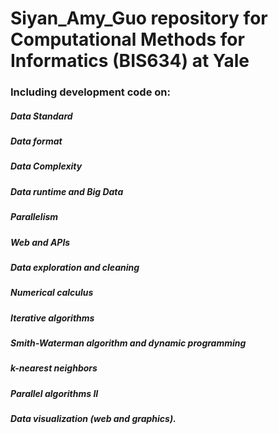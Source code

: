 # Siyan_Amy_Guo repository for Computational Methods for Informatics (BIS634) at Yale
### Including development code on:
##### Data Standard
##### Data format
##### Data Complexity
##### Data runtime and Big Data
##### Parallelism
##### Web and APIs
##### Data exploration and cleaning
##### Numerical calculus
##### Iterative algorithms
##### Smith-Waterman algorithm and dynamic programming
##### k-nearest neighbors
##### Parallel algorithms II
##### Data visualization (web and graphics).
